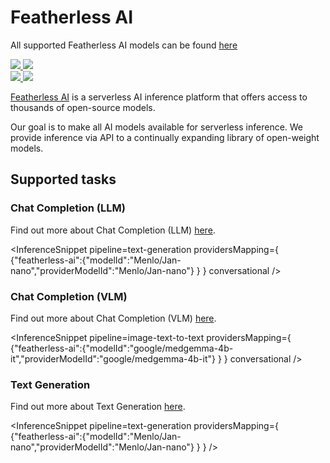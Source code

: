 <!---
WARNING

This markdown file has been generated from a script. Please do not edit it directly.

### Template

If you want to update the content related to featherless-ai's description, please edit the template file under `https://github.com/huggingface/hub-docs/tree/main/scripts/inference-providers/templates/providers/featherless-ai.handlebars`.

### Logos

If you want to update featherless-ai's logo, upload a file by opening a PR on https://huggingface.co/datasets/huggingface/documentation-images/tree/main/inference-providers/logos. Ping @wauplin and @celinah on the PR to let them know you uploaded a new logo.
Logos must be in .png format and be named `featherless-ai-light.png` and `featherless-ai-dark.png`. Visit https://huggingface.co/settings/theme to switch between light and dark mode and check that the logos are displayed correctly.

### Generation script

For more details, check out the `generate.ts` script: https://github.com/huggingface/hub-docs/blob/main/scripts/inference-providers/scripts/generate.ts.
--->

# Featherless AI

<Tip>

All supported Featherless AI models can be found [here](https://huggingface.co/models?inference_provider=featherless-ai&sort=trending)

</Tip>

<div class="flex justify-center">
    <a href="https://featherless.ai/" target="_blank">
        <img class="block dark:hidden" src="https://huggingface.co/datasets/huggingface/documentation-images/resolve/main/inference-providers/logos/featherless-ai-light.png"/>
        <img class="hidden dark:block" src="https://huggingface.co/datasets/huggingface/documentation-images/resolve/main/inference-providers/logos/featherless-ai-dark.png"/>
    </a>
</div>

<div class="flex">
    <a href="https://huggingface.co/featherless-ai" target="_blank">
        <img class="block dark:hidden" src="https://huggingface.co/datasets/huggingface/badges/resolve/main/follow-us-on-hf-lg.svg"/>
        <img class="hidden dark:block" src="https://huggingface.co/datasets/huggingface/badges/resolve/main/follow-us-on-hf-lg-dark.svg"/>
    </a>
</div>

[Featherless AI](https://featherless.ai) is a serverless AI inference platform that offers access to thousands of open-source models. 

Our goal is to make all AI models available for serverless inference. We provide inference via API to a continually expanding library of open-weight models.

## Supported tasks


### Chat Completion (LLM)

Find out more about Chat Completion (LLM) [here](../tasks/chat-completion).

<InferenceSnippet
    pipeline=text-generation
    providersMapping={ {"featherless-ai":{"modelId":"Menlo/Jan-nano","providerModelId":"Menlo/Jan-nano"} } }
conversational />


### Chat Completion (VLM)

Find out more about Chat Completion (VLM) [here](../tasks/chat-completion).

<InferenceSnippet
    pipeline=image-text-to-text
    providersMapping={ {"featherless-ai":{"modelId":"google/medgemma-4b-it","providerModelId":"google/medgemma-4b-it"} } }
conversational />


### Text Generation

Find out more about Text Generation [here](../tasks/text_generation).

<InferenceSnippet
    pipeline=text-generation
    providersMapping={ {"featherless-ai":{"modelId":"Menlo/Jan-nano","providerModelId":"Menlo/Jan-nano"} } }
/>

